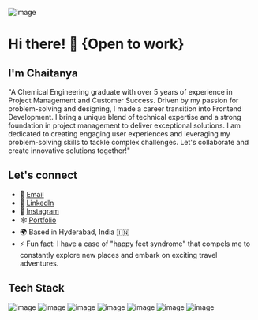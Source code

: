![image](https://github.com/curiousPirate/curiousPirate/assets/85549330/13f2841f-d0e4-4f30-a113-3d28022c8c40)


# Hi there! 👋 {Open to work}

## I'm Chaitanya

"A Chemical Engineering graduate with over 5 years of experience in Project Management and Customer Success. Driven by my passion for problem-solving and designing, I made a career transition into Frontend Development. I bring a unique blend of technical expertise and a strong foundation in project management to deliver exceptional solutions. I am dedicated to creating engaging user experiences and leveraging my problem-solving skills to tackle complex challenges. Let's collaborate and create innovative solutions together!"

## Let's connect

- 📧 [Email](gchaitanya.369@gmail.com)
- 💼 [LinkedIn](https://www.linkedin.com/in/chaitanya-varmag/)
- 📸 [Instagram](https://www.instagram.com/chaitanya__369/)
- 🕸️ [Portfolio](http://thecuriousdev.co.in/)
- 🌍 Based in Hyderabad, India 🇮🇳
- ⚡ Fun fact: I have a case of "happy feet syndrome" that compels me to constantly explore new places and embark on exciting travel          adventures.



## Tech Stack
	
![image](https://img.shields.io/badge/React-20232A?style=for-the-badge&logo=react&logoColor=61DAFB)
![image](https://img.shields.io/badge/React_Router-CA4245?style=for-the-badge&logo=react-router&logoColor=white)
![image](https://img.shields.io/badge/JavaScript-323330?style=for-the-badge&logo=javascript&logoColor=F7DF1E)
![image](https://img.shields.io/badge/Tailwind_CSS-38B2AC?style=for-the-badge&logo=tailwind-css&logoColor=white)
![image](https://img.shields.io/badge/Bootstrap-563D7C?style=for-the-badge&logo=bootstrap&logoColor=white)
![image](https://img.shields.io/badge/CSS3-1572B6?style=for-the-badge&logo=css3&logoColor=white)
![image](https://img.shields.io/badge/HTML5-E34F26?style=for-the-badge&logo=html5&logoColor=white)






